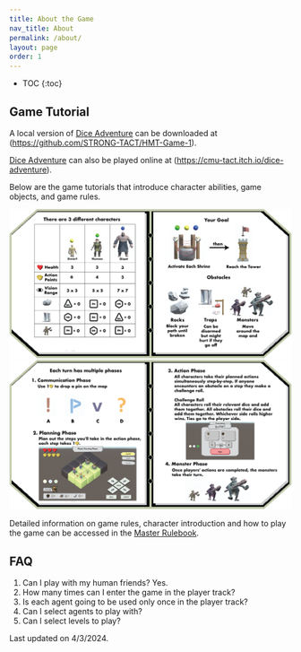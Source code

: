 ```yaml
---
title: About the Game
nav_title: About
permalink: /about/
layout: page
order: 1
---
```


* TOC
{:toc}

## Game Tutorial
A local version of [Dice Adventure](https://github.com/STRONG-TACT/HMT-Game-1) can be downloaded at (https://github.com/STRONG-TACT/HMT-Game-1).

[Dice Adventure](https://cmu-tact.itch.io/dice-adventure) can also be played online at (https://cmu-tact.itch.io/dice-adventure).

Below are the game tutorials that introduce character abilities, game objects, and game rules.

<img src = "/files/38Asset97.png">
<img src = "/files/38Asset98.png">

Detailed information on game rules, character introduction and how to play the game can be accessed in the [Master Rulebook](https://docs.google.com/document/d/1YOSnrPz8EcrrrVsWRTMAMLsKLK9t8jRiTQkXvx9TB5E/edit?usp=sharing).


## FAQ

1. Can I play with my human friends?
Yes.
2. How many times can I enter the game in the player track?
3. Is each agent going to be used only once in the player track?
4. Can I select agents to play with?
5. Can I select levels to play?

Last updated on 4/3/2024.